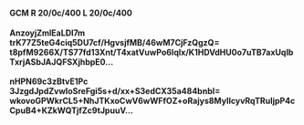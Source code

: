 #### GCM R 20/0c/400 L 20/0c/400
**AnzoyjZmlEaLDI7m**<br/>**trK77Z5teG4ciq5DU7cf/HgvsjfMB/46wM7CjFzQgzQ=**<br/>**t8pfM9266X/TS77fd13Xnt/T4xatVuwPo6lqlx/K1HDVdHU0o7uTB7axUqIbTxrjASbJAJQFSXjhbpE0...**<br/><br/>
**nHPN69c3zBtvE1Pc**<br/>**3JzgdJpdZvwIoSreFgi5s+d/xx+S3edCX35a484bnbI=**<br/>**wkovoGPWkrCL5+NhJTKxoCwV6wWFfOZ+oRajys8MyIlcyvRqTRuIjpP4cCpuB4+KZkWQTjfZc9tJpuuV...**